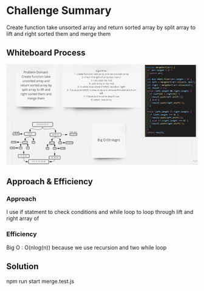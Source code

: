 # Challenge Summary
Create function take unsorted array and return sorted array by split array to lift and right sorted them and merge them

## Whiteboard Process
![](./assest/mergeWhiteboard.png)

## Approach & Efficiency

### Approach
I use if statment to check conditions
and while loop to loop through lift and right array of

### Efficiency
Big O : O(nlog(n)) because we use recursion and two while loop


## Solution
npm run start merge.test.js
